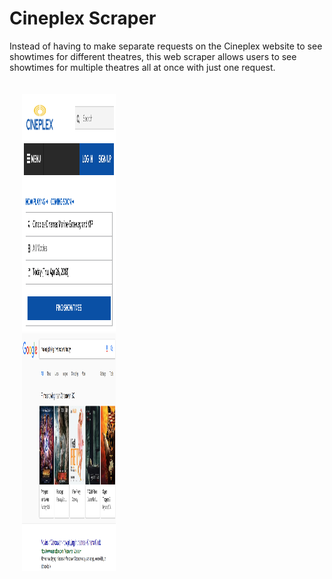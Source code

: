 # Cineplex Scraper
Instead of having to make separate requests on the Cineplex website to see showtimes for different theatres, this web scraper allows users to see showtimes for multiple theatres all at once with just one request.
<div class="images" style="height:705px; width:150px; float:left; padding-left:20px; padding-top:20px; padding-right: 20px">
<img src="img/cineplex_search.png" width=415px height=380px display=inline-block/>
<img src="img/google_search.png" width=455px height=380px display=inline-block/>
  </div>


